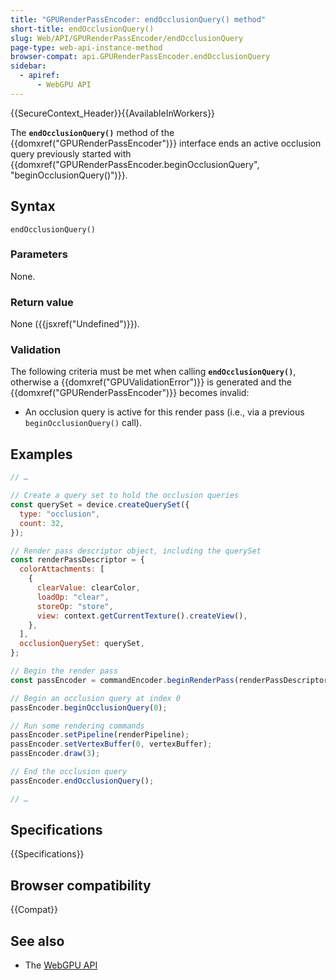 ```yaml
---
title: "GPURenderPassEncoder: endOcclusionQuery() method"
short-title: endOcclusionQuery()
slug: Web/API/GPURenderPassEncoder/endOcclusionQuery
page-type: web-api-instance-method
browser-compat: api.GPURenderPassEncoder.endOcclusionQuery
sidebar:
  - apiref:
      - WebGPU API
---
```


{{SecureContext_Header}}{{AvailableInWorkers}}

The **`endOcclusionQuery()`** method of the
{{domxref("GPURenderPassEncoder")}} interface ends an active occlusion query previously started with {{domxref("GPURenderPassEncoder.beginOcclusionQuery", "beginOcclusionQuery()")}}.

## Syntax

```js-nolint
endOcclusionQuery()
```

### Parameters

None.

### Return value

None ({{jsxref("Undefined")}}).

### Validation

The following criteria must be met when calling **`endOcclusionQuery()`**, otherwise a {{domxref("GPUValidationError")}} is generated and the {{domxref("GPURenderPassEncoder")}} becomes invalid:

- An occlusion query is active for this render pass (i.e., via a previous `beginOcclusionQuery()` call).

## Examples

```js
// …

// Create a query set to hold the occlusion queries
const querySet = device.createQuerySet({
  type: "occlusion",
  count: 32,
});

// Render pass descriptor object, including the querySet
const renderPassDescriptor = {
  colorAttachments: [
    {
      clearValue: clearColor,
      loadOp: "clear",
      storeOp: "store",
      view: context.getCurrentTexture().createView(),
    },
  ],
  occlusionQuerySet: querySet,
};

// Begin the render pass
const passEncoder = commandEncoder.beginRenderPass(renderPassDescriptor);

// Begin an occlusion query at index 0
passEncoder.beginOcclusionQuery(0);

// Run some rendering commands
passEncoder.setPipeline(renderPipeline);
passEncoder.setVertexBuffer(0, vertexBuffer);
passEncoder.draw(3);

// End the occlusion query
passEncoder.endOcclusionQuery();

// …
```

## Specifications

{{Specifications}}

## Browser compatibility

{{Compat}}

## See also

- The [WebGPU API](/en-US/docs/Web/API/WebGPU_API)
